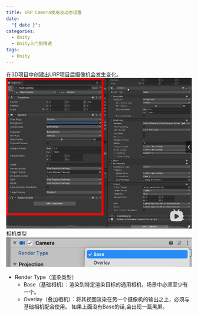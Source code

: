 ```yaml
---
title: URP Camera使用及动态设置
date:
  "{ date }": 
categories:
  - Unity
  - Unity入门到精通
tags:
  - Unity
---
```

在3D项目中创建出URP项目后摄像机会发生变化。
![](../../../../img/beishang20250105200009637.png)
相机类型
![](../../../../img/beishang20250105211111051.png)
- Render Type（渲染类型）
    - Base（基础相机）：渲染到特定渲染目标的通用相机，场景中必须至少有一个。
    - Overlay（叠加相机）：将其视图渲染在另一个摄像机的输出之上，必须与基础相机配合使用。
	如果上面没有Base的话,会出现一篇黑屏。